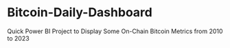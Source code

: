 # Bitcoin-Daily-Dashboard
Quick Power BI Project to Display Some On-Chain Bitcoin Metrics from 2010 to 2023
